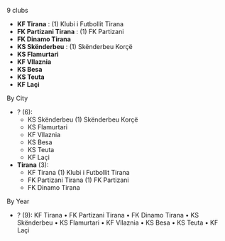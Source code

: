 9 clubs

- **KF Tirana** : (1) Klubi i Futbollit Tirana
- **FK Partizani Tirana** : (1) FK Partizani
- **FK Dinamo Tirana**
- **KS Skënderbeu** : (1) Skënderbeu Korçë
- **KS Flamurtari**
- **KF Vllaznia**
- **KS Besa**
- **KS Teuta**
- **KF Laçi**




By City

- ? (6): 
  - KS Skënderbeu  (1) Skënderbeu Korçë
  - KS Flamurtari 
  - KF Vllaznia 
  - KS Besa 
  - KS Teuta 
  - KF Laçi 
- **Tirana** (3): 
  - KF Tirana  (1) Klubi i Futbollit Tirana
  - FK Partizani Tirana  (1) FK Partizani
  - FK Dinamo Tirana 




By Year

- ? (9):   KF Tirana • FK Partizani Tirana • FK Dinamo Tirana • KS Skënderbeu • KS Flamurtari • KF Vllaznia • KS Besa • KS Teuta • KF Laçi




